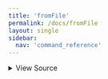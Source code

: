 ```yaml
---
title: 'fromFile'
permalink: /docs/fromFile
layout: single
sidebar:
  nav: 'command_reference'
---
```




<details>
  <summary>View Source</summary>

{% highlight sh %}

local filePath="$1"
shift

local command="$1"
shift

!fn --shellpen-private writeDSL $command "$@"

# Chomp the newline and replace it with ' < "path"newline'
__SHELLPEN_SOURCES_TEXTS[$SHELLPEN_PEN_INDEX]="${__SHELLPEN_SOURCES_TEXTS[$SHELLPEN_PEN_INDEX]/%$NEWLINE/ < \"$filePath\"$NEWLINE}"
{% endhighlight %}

</details>









